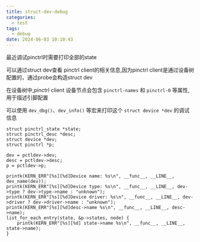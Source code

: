 ```yaml
---
title: struct-dev-debug
categories:
  - test
tags:
  - debug
date: 2024-06-03 10:10:43
---
```


最近调试pinctrl时需要打印全部的state

可以通过struct dev查看 pinctrl client的相关信息,因为pinctrl client是通过设备树配置的，通过probe会构造struct dev

在设备树中,pinctrl client 设备节点会包含 `pinctrl-names` 和 `pinctrl-0` 等属性,用于描述引脚配置

可以使用 `dev_dbg()`、`dev_info()` 等宏来打印这个 `struct device *dev` 的调试信息

```
struct pinctrl_state *state;
struct pinctrl_desc *desc;
struct device *dev;
struct pinctrl *p;
	
dev = pctldev->dev;
desc = pctldev->desc;
p = pctldev->p;

printk(KERN_ERR"[%s][%d]Device name: %s\n", __func__, __LINE__, dev_name(dev));
printk(KERN_ERR"[%s][%d]Device type: %s\n", __func__, __LINE__, dev->type ? dev->type->name : "unknown");
printk(KERN_ERR"[%s][%d]Device driver: %s\n", __func__, __LINE__, dev->driver ? dev->driver->name : "unknown");
printk(KERN_ERR"[%s][%d]desc->name %s\n", __func__, __LINE__, desc->name);
list_for_each_entry(state, &p->states, node) {
	printk(KERN_ERR"[%s][%d] state->name %s\n", __func__, __LINE__, state->name);
}
```

